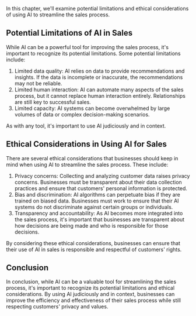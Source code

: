 
In this chapter, we'll examine potential limitations and ethical considerations of using AI to streamline the sales process.

Potential Limitations of AI in Sales
------------------------------------

While AI can be a powerful tool for improving the sales process, it's important to recognize its potential limitations. Some potential limitations include:

1. Limited data quality: AI relies on data to provide recommendations and insights. If the data is incomplete or inaccurate, the recommendations may not be reliable.
2. Limited human interaction: AI can automate many aspects of the sales process, but it cannot replace human interaction entirely. Relationships are still key to successful sales.
3. Limited capacity: AI systems can become overwhelmed by large volumes of data or complex decision-making scenarios.

As with any tool, it's important to use AI judiciously and in context.

Ethical Considerations in Using AI for Sales
--------------------------------------------

There are several ethical considerations that businesses should keep in mind when using AI to streamline the sales process. These include:

1. Privacy concerns: Collecting and analyzing customer data raises privacy concerns. Businesses must be transparent about their data collection practices and ensure that customers' personal information is protected.
2. Bias and discrimination: AI algorithms can perpetuate bias if they are trained on biased data. Businesses must work to ensure that their AI systems do not discriminate against certain groups or individuals.
3. Transparency and accountability: As AI becomes more integrated into the sales process, it's important that businesses are transparent about how decisions are being made and who is responsible for those decisions.

By considering these ethical considerations, businesses can ensure that their use of AI in sales is responsible and respectful of customers' rights.

Conclusion
----------

In conclusion, while AI can be a valuable tool for streamlining the sales process, it's important to recognize its potential limitations and ethical considerations. By using AI judiciously and in context, businesses can improve the efficiency and effectiveness of their sales process while still respecting customers' privacy and values.
